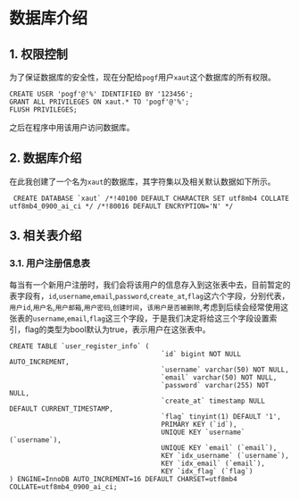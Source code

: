 # 数据库介绍

## 1. 权限控制

为了保证数据库的安全性，现在分配给`pogf`用户`xaut`这个数据库的所有权限。

```mysql
CREATE USER 'pogf'@'%' IDENTIFIED BY '123456';
GRANT ALL PRIVILEGES ON xaut.* TO 'pogf'@'%';
FLUSH PRIVILEGES;
```

之后在程序中用该用户访问数据库。

## 2. 数据库介绍

在此我创建了一个名为`xaut`的数据库，其字符集以及相关默认数据如下所示。

```mysql
 CREATE DATABASE `xaut` /*!40100 DEFAULT CHARACTER SET utf8mb4 COLLATE utf8mb4_0900_ai_ci */ /*!80016 DEFAULT ENCRYPTION='N' */
```

## 3. 相关表介绍

### 3.1. 用户注册信息表

每当有一个新用户注册时，我们会将该用户的信息存入到这张表中去，目前暂定的表字段有，`id`,`username`,`email`,`password`,`create_at`,`flag`这六个字段，分别代表，`用户id`,`用户名`,`用户邮箱`,`用户密码`,`创建时间`，`该用户是否被删除`,考虑到后续会经常使用这张表的`username`,`email`,`flag`这三个字段，于是我们决定将给这三个字段设置索引，flag的类型为bool默认为true，表示用户在这张表中。

```mysql
CREATE TABLE `user_register_info` (
                                      `id` bigint NOT NULL AUTO_INCREMENT,
                                      `username` varchar(50) NOT NULL,
                                      `email` varchar(50) NOT NULL,
                                      `password` varchar(255) NOT NULL,
                                      `create_at` timestamp NULL DEFAULT CURRENT_TIMESTAMP,
                                      `flag` tinyint(1) DEFAULT '1',
                                      PRIMARY KEY (`id`),
                                      UNIQUE KEY `username` (`username`),
                                      UNIQUE KEY `email` (`email`),
                                      KEY `idx_username` (`username`),
                                      KEY `idx_email` (`email`),
                                      KEY `idx_flag` (`flag`)
) ENGINE=InnoDB AUTO_INCREMENT=16 DEFAULT CHARSET=utf8mb4 COLLATE=utf8mb4_0900_ai_ci;
```


